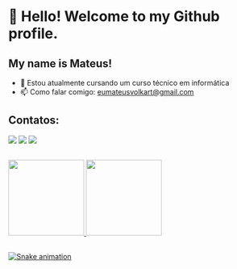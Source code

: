 # 👋 Hello! Welcome to my Github profile.
## My name is Mateus!

- 🌱 Estou atualmente cursando um curso técnico em informática
- 📫 Como falar comigo: eumateusvolkart@gmail.com

## Contatos:

<div>
<a href="https://instagram.com/m4teuzx" target="_blank"><img src="https://img.shields.io/badge/-Instagram-%23E4405F?style=for-the-badge&logo=instagram&logoColor=white" target="_blank"></a>
<a href = "mailto:Volkartmateus@gmail.com"><img src="https://img.shields.io/badge/Gmail-D14836?style=for-the-badge&logo=gmail&logoColor=white" target="_blank"></a>
<a href="https://www.linkedin.com/in/mateus-volkart-37323b252/ target="_blank"><img src="https://img.shields.io/badge/-LinkedIn-%230077B5?style=for-the-badge&logo=linkedin&logoColor=white" target="_blank"></a>   
</div>

##

<div>
<a href="https://github.com/m4teuzx">
<img height="150em" src="https://github-readme-stats.vercel.app/api/top-langs/?username=m4teuzx&layout=compact&langs_count=7&theme=dracula"/> <img height="150em" src="https://github-readme-stats.vercel.app/api?username=m4teuzx&show_icons=true&theme=dracula&include_all_commits=true&count_private=true"/>
</div>
 
 ##
 
![Snake animation](https://github.com/m4teuzx/m4teuzx/blob/output/github-contribution-grid-snake.svg)
